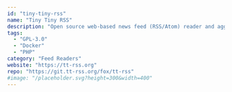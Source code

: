 ```yaml
---
id: "tiny-tiny-rss"
name: "Tiny Tiny RSS"
description: "Open source web-based news feed (RSS/Atom) reader and aggregator."
tags:
  - "GPL-3.0"
  - "Docker"
  - "PHP"
category: "Feed Readers"
website: "https://tt-rss.org"
repo: "https://git.tt-rss.org/fox/tt-rss"
#image: "/placeholder.svg?height=300&width=400"
---
```


